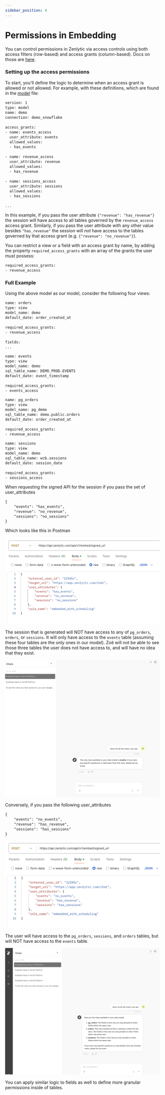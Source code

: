 ```yaml
---
sidebar_position: 4
---
```


# Permissions in Embedding


You can control permissions in Zenlytic via access controls using both access filters (row-based) and access grants (column-based). Docs on those are [here](../5_data_modeling/8_access_grants.md).

### Setting up the access permissions

To start, you'll define the logic to determine when an access grant is allowed or not allowed. For example, with these definitions, which are found in the [model](../5_data_modeling/2_model.md) file:

```
version: 1
type: model
name: demo
connection: demo_snowflake

access_grants:
- name: events_access
  user_attribute: events
  allowed_values:
  - has_events

- name: revenue_access
  user_attribute: revenue
  allowed_values:
  - has_revenue

- name: sessions_access
  user_attribute: sessions
  allowed_values:
  - has_sessions

...
```

In this example, if you pass the user attribute `{"revenue": "has_revenue"}` the session will have access to all tables governed by the `revenue_access` access grant. Similarly, if you pass the user attribute with any other value besides `"has_revenue"` the session will *not* have access to the tables governed by that access grant (e.g. `{"revenue": "no_revenue"}`).

You can restrict a view or a field with an access grant by name, by adding the property `required_access_grants` with an array of the grants the user must possess:

```
required_access_grants:
- revenue_access
```

### Full Example

Using the above model as our model, consider the following four views:

```
name: orders
type: view
model_name: demo
default_date: order_created_at

required_access_grants:
- revenue_access

fields:
...
```

```
name: events
type: view
model_name: demo
sql_table_name: DEMO_PROD.EVENTS
default_date: event_timestamp

required_access_grants:
- events_access
```

```
name: pg_orders
type: view
model_name: pg_demo
sql_table_name: demo.public.orders
default_date: order_created_at

required_access_grants:
- revenue_access
```

```
name: sessions
type: view
model_name: demo
sql_table_name: wcb.sessions
default_date: session_date

required_access_grants:
- sessions_access
```

When requesting the signed API for the session if you pass the set of user_attributes 
```
{
    "events": "has_events",
    "revenue": "no_revenue",
    "sessions": "no_sessions"
}
```

Which looks like this in Postman

![has-events-request](../assets/has-events-request.png)

The session that is generated will NOT have access to any of `pg_orders`, `orders`, or `sessions`. It will only have access to the `events` table (assuming these four tables are the only ones in our model). Zoë will not be able to see those three tables the user does not have access to, and will have no idea that they exist.

![zoe-just-events](../assets/zoe-just-events.png)

Conversely, if you pass the following user_attributes
```
{
    "events": "no_events",
    "revenue": "has_revenue",
    "sessions": "has_sessions"
}
```

![no-events-request](../assets/no-events-request.png)


The user will have access to the `pg_orders`, `sessions`, and `orders` tables, but will NOT have access to the `events` table. 

![zoe-no-events](../assets/zoe-no-events.png)


You can apply similar logic to fields as well to define more granular permissions inside of tables.

